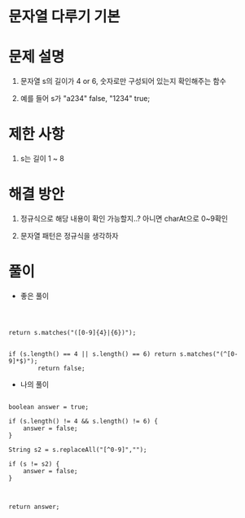 # 문자열 다루기 기본

# 문제 설명

1. 문자열 s의 길이가 4 or 6, 숫자로만 구성되어 있는지 확인해주는 함수

2. 예를 들어 s가 "a234" false, "1234" true;

# 제한 사항

1. s는 길이 1 ~ 8

# 해결 방안

1. 정규식으로 해당 내용이 확인 가능할지..? 아니면 charAt으로 0~9확인

2. 문자열 패턴은 정규식을 생각하자

# 풀이

- 좋은 풀이

```



return s.matches("([0-9]{4}|{6})");


if (s.length() == 4 || s.length() == 6) return s.matches("(^[0-9]*$)");
        return false;

```

- 나의 풀이

```

boolean answer = true;
        
if (s.length() != 4 && s.length() != 6) {
    answer = false;
}

String s2 = s.replaceAll("[^0-9]","");

if (s != s2) {
    answer = false;
} 



return answer;

```